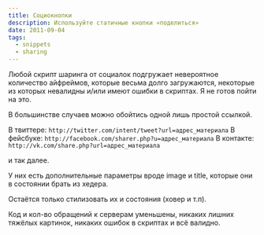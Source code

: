```yaml
---
title: Социокнопки
description: Используйте статичные кнопки «поделиться»
date: 2011-09-04
tags:
  - snippets
  - sharing
---
```


Любой скрипт шаринга от социалок подгружает невероятное количество айфреймов, которые весьма долго загружаются, некоторые из которых невалидны и/или имеют ошибки в скриптах. Я не готов пойти на это.

В большинстве случаев можно обойтись одной лишь простой ссылкой.

В твиттере: `http://twitter.com/intent/tweet?url=адрес_материала`
В фейсбуке: `http://facebook.com/sharer.php?u=адрес_материала`
В контакте: `http://vk.com/share.php?url=адрес_материала`

и так далее.

У них есть дополнительные параметры вроде image и title, которые они в состоянии брать из хедера.

Остаётся только стилизовать их и состояния (ховер и т.п).

Код и кол-во обращений к серверам уменьшены, никаких лишних тяжёлых картинок, никаких ошибок в скриптах и всё валидно.
